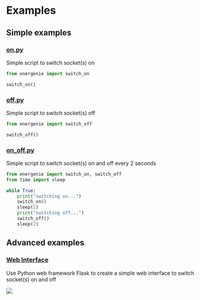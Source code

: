 # Examples

## Simple examples

### [on.py](simple/on.py)

Simple script to switch socket(s) on

```python
from energenie import switch_on

switch_on()
```

### [off.py](simple/off.py)

Simple script to switch socket(s) off

```python
from energenie import switch_off

switch_off()
```

### [on_off.py](simple/on_off.py)

Simple script to switch socket(s) on and off every 2 seconds

```python
from energenie import switch_on, switch_off
from time import sleep

while True:
    print("switching on...")
    switch_on()
    sleep(2)
    print("switching off...")
    switch_off()
    sleep(2)
```

## Advanced examples

### [Web Interface](advanced/web.md)

Use Python web framework Flask to create a simple web interface to switch socket(s) on and off

[![](images/web.png)](advanced/web.md)
